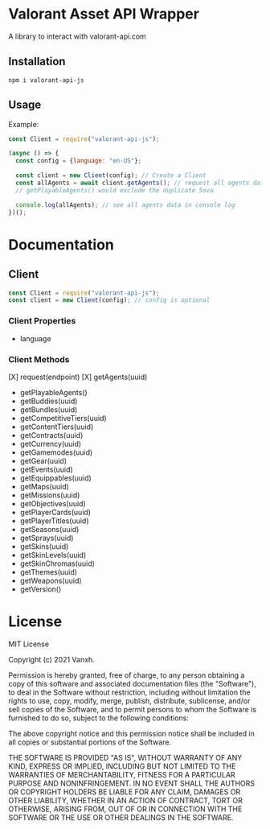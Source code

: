 # Valorant Asset API Wrapper

A library to interact with valorant-api.com

## Installation

```
npm i valorant-api-js
```

## Usage

Example:

```javascript
const Client = require("valorant-api-js");

(async () => {
  const config = {language: "en-US"};

  const client = new Client(config); // Create a Client
  const allAgents = await client.getAgents(); // request all agents data
  // getPlayableAgents() would exclude the duplicate Sova

  console.log(allAgents); // see all agents data in console log
})();
```

# Documentation

## Client

```javascript
const Client = require("valorant-api-js");
const client = new Client(config); // config is optional
```

### Client Properties

- language

### Client Methods

[X] request(endpoint)
[X] getAgents(uuid)

- getPlayableAgents()
- getBuddies(uuid)
- getBundles(uuid)
- getCompetitiveTiers(uuid)
- getContentTiers(uuid)
- getContracts(uuid)
- getCurrency(uuid)
- getGamemodes(uuid)
- getGear(uuid)
- getEvents(uuid)
- getEquippables(uuid)
- getMaps(uuid)
- getMissions(uuid)
- getObjectives(uuid)
- getPlayerCards(uuid)
- getPlayerTitles(uuid)
- getSeasons(uuid)
- getSprays(uuid)
- getSkins(uuid)
- getSkinLevels(uuid)
- getSkinChromas(uuid)
- getThemes(uuid)
- getWeapons(uuid)
- getVersion()

# License

MIT License

Copyright (c) 2021 Vanxh.

Permission is hereby granted, free of charge, to any person obtaining a copy
of this software and associated documentation files (the "Software"), to deal
in the Software without restriction, including without limitation the rights
to use, copy, modify, merge, publish, distribute, sublicense, and/or sell
copies of the Software, and to permit persons to whom the Software is
furnished to do so, subject to the following conditions:

The above copyright notice and this permission notice shall be included in all
copies or substantial portions of the Software.

THE SOFTWARE IS PROVIDED "AS IS", WITHOUT WARRANTY OF ANY KIND, EXPRESS OR
IMPLIED, INCLUDING BUT NOT LIMITED TO THE WARRANTIES OF MERCHANTABILITY,
FITNESS FOR A PARTICULAR PURPOSE AND NONINFRINGEMENT. IN NO EVENT SHALL THE
AUTHORS OR COPYRIGHT HOLDERS BE LIABLE FOR ANY CLAIM, DAMAGES OR OTHER
LIABILITY, WHETHER IN AN ACTION OF CONTRACT, TORT OR OTHERWISE, ARISING FROM,
OUT OF OR IN CONNECTION WITH THE SOFTWARE OR THE USE OR OTHER DEALINGS IN THE
SOFTWARE.
